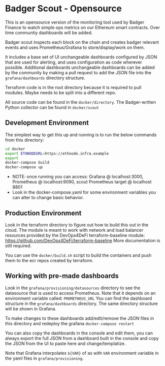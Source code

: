 # Badger Scout - Opensource

This is an opensource version of the monitoring tool used by Badger Finance to watch simple ops metrics on our Ethereum smart contracts.  Over time communtiy dashboards will be added.

Badger scout inspects each block on the chain and creates badger relevant events and uses Prometheus/Grafana to store/display/work on them.

It includes a base set of UI unchangeable dashboards configured by JSON that are used for alerting, and uses configuration as code wherever possible.  Additional dashboards unchangeable dashboards can be added by the community by making a pull request to add the JSON file into the `grafana/dashboards` directory structure.  

Terraform code is in the root directory because it is required to pull modules. Maybe needs to be split into a different repo.  

All source code can be found in the `docker/directory`. The Badger-written Python collector can be found in `docker/scout`

## Development Environment

The simplest way to get this up and running is to run the below commands from this directory:

```bash
cd docker
export ETHNODEURL=https://ethnode.infra.example
export 
docker-compose build
docker-compose up
```

* NOTE: once running you can access: Grafana @ localhost:3000, Prometheus @ localhost:9090, scout Prometheus target @ localhost 8801
* Look in the docker-compose.yaml for some environment variables you can alter to change basic behavior.

## Production Environment

Look in the terraform directory to figure out how to build this out in the cloud.  The module is meant to work with network and load balancer resources provided by the DevOps4DeFi terraform-baseline module: <https://github.com/DevOps4DeFi/terraform-baseline>
More documentation is still required.

You can use the `docker/build.sh` script to build the containers and push them to the ecr repos created by terraform.

## Working with pre-made dashboards

Look in the `grafana/provisioning/datasources` directory to see the datasource that is used to access Prometheus.  Note that it depends on an environment variable called: `PROMETHEUS_URL`
You can find the dashboard structure in the `grafana/dashboards` directory.  The same directory structure will be shown in Grafana.

To make changes to these dashboards add/edit/remove the JSON files in this directory and redeploy the grafana `docker-compose restart`

You can also copy the dashboards in the console and edit them, you can always export the full JSON from a dashboard built in the console and copy the JSON from the UI to paste here and change/templatize.

Note that Grafana interpolates `${VAR}` of as with `VAR` environment variable in the yaml files in `grafana/provisioning`.
